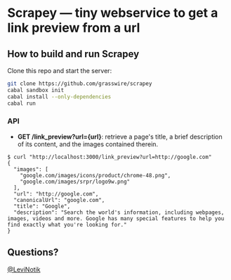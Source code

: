Scrapey — tiny webservice to get a link preview from a url
===============================================================================

How to build and run Scrapey
----------------------------

Clone this repo and start the server:

```bash
git clone https://github.com/grasswire/scrapey
cabal sandbox init
cabal install --only-dependencies
cabal run
```

### API

- **GET /link_preview?url={url}**: retrieve a page's title, a brief description of its content, and the images contained therein. 

```
$ curl "http://localhost:3000/link_preview?url=http://google.com"
{
  "images": [
    "google.com/images/icons/product/chrome-48.png",
    "google.com/images/srpr/logo9w.png"
  ],
  "url": "http://google.com",
  "canonicalUrl": "google.com",
  "title": "Google",
  "description": "Search the world's information, including webpages, images, videos and more. Google has many special features to help you find exactly what you're looking for."
}
```



Questions?
----------

[@LeviNotik](https://twitter.com/levinotik)
